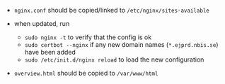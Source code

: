 - `nginx.conf` should be copied/linked to `/etc/nginx/sites-available`
- when updated, run
  -  `sudo nginx -t` to verify that the config is ok
  -  `sudo certbot --nginx` if any new domain names (`*.ejprd.nbis.se`) have been added
  -  `sudo /etc/init.d/nginx reload` to load the new configuration

- `overview.html` should be copied to `/var/www/html`
